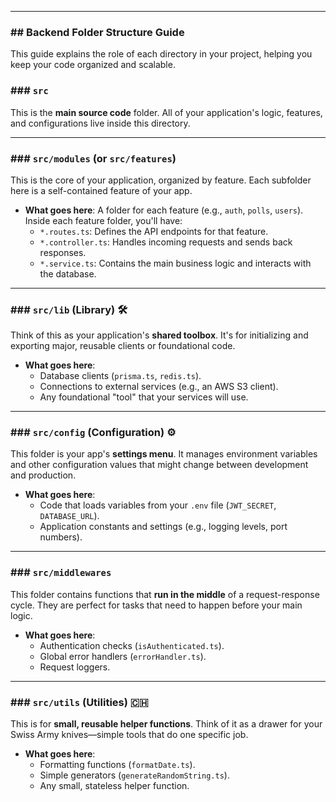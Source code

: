 
---
### ## Backend Folder Structure Guide

This guide explains the role of each directory in your project, helping you keep your code organized and scalable.



### ### `src`
This is the **main source code** folder. All of your application's logic, features, and configurations live inside this directory.

---
### ### `src/modules` (or `src/features`)
This is the core of your application, organized by feature. Each subfolder here is a self-contained feature of your app.

* **What goes here**: A folder for each feature (e.g., `auth`, `polls`, `users`). Inside each feature folder, you'll have:
    * `*.routes.ts`: Defines the API endpoints for that feature.
    * `*.controller.ts`: Handles incoming requests and sends back responses.
    * `*.service.ts`: Contains the main business logic and interacts with the database.

---
### ### `src/lib` (Library) 🛠️
Think of this as your application's **shared toolbox**. It's for initializing and exporting major, reusable clients or foundational code.

* **What goes here**:
    * Database clients (`prisma.ts`, `redis.ts`).
    * Connections to external services (e.g., an AWS S3 client).
    * Any foundational "tool" that your services will use.

---
### ### `src/config` (Configuration) ⚙️
This folder is your app's **settings menu**. It manages environment variables and other configuration values that might change between development and production.

* **What goes here**:
    * Code that loads variables from your `.env` file (`JWT_SECRET`, `DATABASE_URL`).
    * Application constants and settings (e.g., logging levels, port numbers).

---
### ### `src/middlewares`
This folder contains functions that **run in the middle** of a request-response cycle. They are perfect for tasks that need to happen before your main logic.

* **What goes here**:
    * Authentication checks (`isAuthenticated.ts`).
    * Global error handlers (`errorHandler.ts`).
    * Request loggers.

---
### ### `src/utils` (Utilities) 🇨🇭
This is for **small, reusable helper functions**. Think of it as a drawer for your Swiss Army knives—simple tools that do one specific job.

* **What goes here**:
    * Formatting functions (`formatDate.ts`).
    * Simple generators (`generateRandomString.ts`).
    * Any small, stateless helper function.
